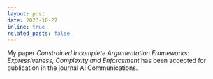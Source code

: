 ```yaml
---
layout: post
date: 2023-10-27
inline: true
related_posts: false
---
```


My paper *Constrained Incomplete Argumentation Frameworks: Expressiveness, Complexity and Enforcement* has been accepted for publication in the journal AI Communications.
